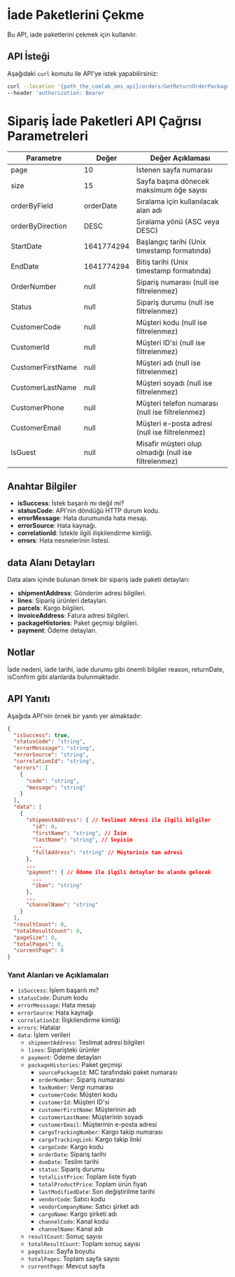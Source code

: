 # İade Paketlerini Çekme

Bu API, iade paketlerini çekmek için kullanılır.

## API İsteği

Aşağıdaki `curl` komutu ile API'ye istek yapabilirsiniz:

```bash
curl --location '{path_the_comlab_oms_api}/orders/GetReturnOrderPackages?page=10&size=15&orderByField=orderDate&orderByDirection=DESC&StartDate=null&EndDate=null&OrderNumber=null&Status=null&CustomerCode=null&CustomerId=null&CustomerFirstName=null&CustomerLastName=null&CustomerPhone=&CustomerEmail=&IsGuest=null' \
--header 'authorization: Bearer 
```

# Sipariş İade Paketleri API Çağrısı Parametreleri

| Parametre          | Değer                       | Değer Açıklaması                                       |
| ------------------ | --------------------------- | -------------------------------------------------------|
| page               | 10                          | İstenen sayfa numarası                                 |
| size               | 15                          | Sayfa başına dönecek maksimum öğe sayısı               |
| orderByField       | orderDate                   | Sıralama için kullanılacak alan adı                    |
| orderByDirection   | DESC                        | Sıralama yönü (ASC veya DESC)                          |
| StartDate          | 1641774294                  | Başlangıç tarihi (Unix timestamp formatında)           |
| EndDate            | 1641774294                  | Bitiş tarihi (Unix timestamp formatında)               |
| OrderNumber        | null                        | Sipariş numarası (null ise filtrelenmez)               |
| Status             | null                        | Sipariş durumu (null ise filtrelenmez)                 |
| CustomerCode       | null                        | Müşteri kodu (null ise filtrelenmez)                   |
| CustomerId         | null                        | Müşteri ID'si (null ise filtrelenmez)                  |
| CustomerFirstName  | null                        | Müşteri adı (null ise filtrelenmez)                    |
| CustomerLastName   | null                        | Müşteri soyadı (null ise filtrelenmez)                 |
| CustomerPhone      | null                        | Müşteri telefon numarası (null ise filtrelenmez)       |
| CustomerEmail      | null                        | Müşteri e-posta adresi (null ise filtrelenmez)         |
| IsGuest            | null                        | Misafir müşteri olup olmadığı (null ise filtrelenmez)  |


## Anahtar Bilgiler

- **isSuccess**: İstek başarılı mı değil mi?
- **statusCode**: API'nin döndüğü HTTP durum kodu.
- **errorMessage**: Hata durumunda hata mesajı.
- **errorSource**: Hata kaynağı.
- **correlationId**: İstekle ilgili ilişkilendirme kimliği.
- **errors**: Hata nesnelerinin listesi.

## data Alanı Detayları

Data alanı içinde bulunan örnek bir sipariş iade paketi detayları:

- **shipmentAddress**: Gönderim adresi bilgileri.
- **lines**: Sipariş ürünleri detayları.
- **parcels**: Kargo bilgileri.
- **invoiceAddress**: Fatura adresi bilgileri.
- **packageHistories**: Paket geçmişi bilgileri.
- **payment**: Ödeme detayları.

## Notlar
İade nedeni, iade tarihi, iade durumu gibi önemli bilgiler reason, returnDate, isConfirm gibi alanlarda bulunmaktadır.

## API Yanıtı

Aşağıda API'nin örnek bir yanıtı yer almaktadır:

```json
{
  "isSuccess": true,
  "statusCode": "string",
  "errorMesssage": "string",
  "errorSource": "string",
  "correlationId": "string",
  "errors": [
    {
      "code": "string",
      "message": "string"
    }
  ],
  "data": [
    {
      "shipmentAddress": { // Teslimat Adresi ile ilgili bilgiler
        "id": 0,
        "firstName": "string", // İsim
        "lastName": "string", // Soyisim
        ...
        "fullAddress": "string" // Müşterinin tam adresi
      },
      ...
      "payment": { // Ödeme ile ilgili detaylar bu alanda gelecek
        ...
        "iban": "string"
      },
      ...
      "channelName": "string"
    }
  ],
  "resultCount": 0,
  "totalResultCount": 0,
  "pageSize": 0,
  "totalPages": 0,
  "currentPage": 0
}
```

### Yanıt Alanları ve Açıklamaları

- `isSuccess`: İşlem başarılı mı?
- `statusCode`: Durum kodu
- `errorMesssage`: Hata mesajı
- `errorSource`: Hata kaynağı
- `correlationId`: İlişkilendirme kimliği
- `errors`: Hatalar
- `data`: İşlem verileri
  - `shipmentAddress`: Teslimat adresi bilgileri
  - `lines`: Siparişteki ürünler
  - `payment`: Ödeme detayları
  - `packageHistories`: Paket geçmişi
    - `sourcePackageId`: MC tarafındaki paket numarası
    - `orderNumber`: Sipariş numarası
    - `taxNumber`: Vergi numarası
    - `customerCode`: Müşteri kodu
    - `customerId`: Müşteri ID'si
    - `customerFirstName`: Müşterinin adı
    - `customerLastName`: Müşterinin soyadı
    - `customerEmail`: Müşterinin e-posta adresi
    - `cargoTrackingNumber`: Kargo takip numarası
    - `cargoTrackingLink`: Kargo takip linki
    - `cargoCode`: Kargo kodu
    - `orderDate`: Sipariş tarihi
    - `dueDate`: Teslim tarihi
    - `status`: Sipariş durumu
    - `totalListPrice`: Toplam liste fiyatı
    - `totalProductPrice`: Toplam ürün fiyatı
    - `lastModifiedDate`: Son değiştirilme tarihi
    - `vendorCode`: Satıcı kodu
    - `vendorCompanyName`: Satıcı şirket adı
    - `cargoName`: Kargo şirketi adı
    - `channelCode`: Kanal kodu
    - `channelName`: Kanal adı
  - `resultCount`: Sonuç sayısı
  - `totalResultCount`: Toplam sonuç sayısı
  - `pageSize`: Sayfa boyutu
  - `totalPages`: Toplam sayfa sayısı
  - `currentPage`: Mevcut sayfa
